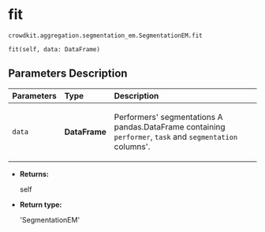 # fit
`crowdkit.aggregation.segmentation_em.SegmentationEM.fit`

```
fit(self, data: DataFrame)
```

## Parameters Description

| Parameters | Type | Description |
| :----------| :----| :-----------|
`data`|**DataFrame**|<p>Performers&#x27; segmentations A pandas.DataFrame containing `performer`, `task` and `segmentation` columns&#x27;.</p>

* **Returns:**

  self

* **Return type:**

  'SegmentationEM'
